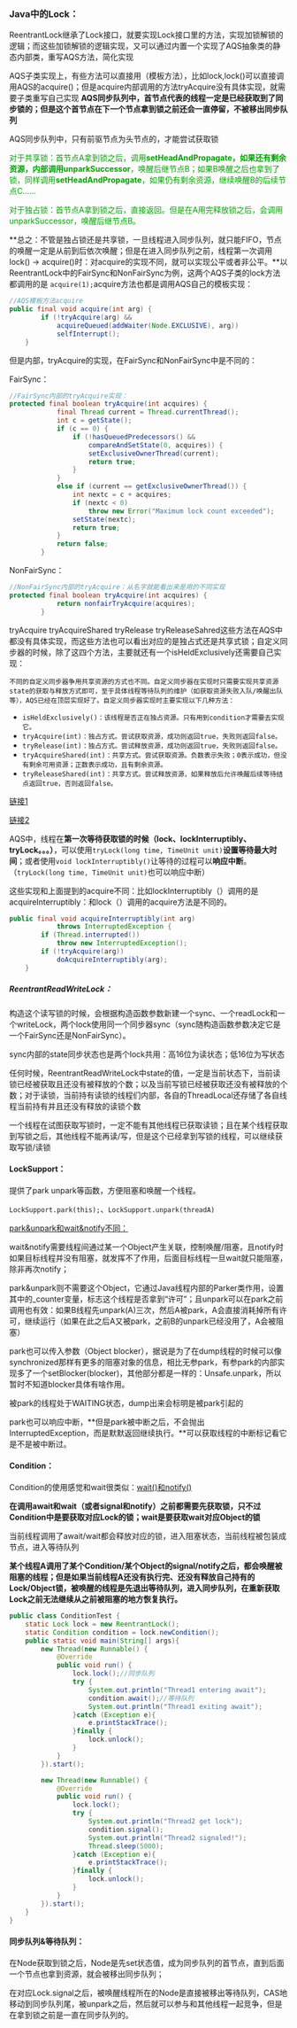 ### Java中的Lock：

ReentrantLock继承了Lock接口，就要实现Lock接口里的方法，实现加锁解锁的逻辑；而这些加锁解锁的逻辑实现，又可以通过内置一个实现了AQS抽象类的静态内部类，重写AQS方法，简化实现

AQS子类实现上，有些方法可以直接用（模板方法），比如lock,lock()可以直接调用AQS的acquire()；但是acquire内部调用的方法tryAcquire没有具体实现，就需要子类重写自己实现
**AQS同步队列中，首节点代表的线程一定是已经获取到了同步锁的；但是这个首节点在下一个节点拿到锁之前还会一直停留，不被移出同步队列**

AQS同步队列中，只有前驱节点为头节点的，才能尝试获取锁

<font color ="orang">对于共享锁：首节点A拿到锁之后，调用**setHeadAndPropagate，如果还有剩余资源，内部调用unparkSuccessor**，唤醒后继节点B；如果B唤醒之后也拿到了锁，同样调用**setHeadAndPropagate**，如果仍有剩余资源，继续唤醒B的后续节点C......</font>

<font color ="orang">对于独占锁：首节点A拿到锁之后，直接返回。但是在A用完释放锁之后，会调用unparkSuccessor，唤醒后继节点B。</font>

**总之：不管是独占锁还是共享锁，一旦线程进入同步队列，就只能FIFO，节点的唤醒一定是从前到后依次唤醒；但是在进入同步队列之前，线程第一次调用lock() -> acquire()时：对acquire的实现不同，就可以实现公平或者非公平。**以ReentrantLock中的FairSync和NonFairSync为例，这两个AQS子类的lock方法都调用的是 `acquire(1);`acquire方法也都是调用AQS自己的模板实现：

```java
//AQS模板方法acquire
public final void acquire(int arg) {
        if (!tryAcquire(arg) &&
            acquireQueued(addWaiter(Node.EXCLUSIVE), arg))
            selfInterrupt();
    }
```

但是内部，tryAcquire的实现，在FairSync和NonFairSync中是不同的：

FairSync：

```java
//FairSync内部的tryAcquire实现：
protected final boolean tryAcquire(int acquires) {
            final Thread current = Thread.currentThread();
            int c = getState();
            if (c == 0) {
                if (!hasQueuedPredecessors() &&
                    compareAndSetState(0, acquires)) {
                    setExclusiveOwnerThread(current);
                    return true;
                }
            }
            else if (current == getExclusiveOwnerThread()) {
                int nextc = c + acquires;
                if (nextc < 0)
                    throw new Error("Maximum lock count exceeded");
                setState(nextc);
                return true;
            }
            return false;
        }
```

NonFairSync：

```java
//NonFairSync内部的tryAcquire：从名字就能看出来是用的不同实现
protected final boolean tryAcquire(int acquires) {
            return nonfairTryAcquire(acquires);
        }
```



tryAcquire tryAcquireShared tryRelease tryReleaseSahred这些方法在AQS中都没有具体实现，而这些方法也可以看出对应的是独占式还是共享式锁；自定义同步器的时候，除了这四个方法，主要就还有一个isHeldExclusively还需要自己实现：

`不同的自定义同步器争用共享资源的方式也不同。自定义同步器在实现时只需要实现共享资源state的获取与释放方式即可，至于具体线程等待队列的维护（如获取资源失败入队/唤醒出队等），AQS已经在顶层实现好了。自定义同步器实现时主要实现以下几种方法：`

- `isHeldExclusively()：该线程是否正在独占资源。只有用到condition才需要去实现它。`
- `tryAcquire(int)：独占方式。尝试获取资源，成功则返回true，失败则返回false。`
- `tryRelease(int)：独占方式。尝试释放资源，成功则返回true，失败则返回false。`
- `tryAcquireShared(int)：共享方式。尝试获取资源。负数表示失败；0表示成功，但没有剩余可用资源；正数表示成功，且有剩余资源。`
- `tryReleaseShared(int)：共享方式。尝试释放资源，如果释放后允许唤醒后续等待结点返回true，否则返回false。`

[链接1](https://www.cnblogs.com/waterystone/p/4920797.html)

[链接2](https://www.cnblogs.com/chengxiao/archive/2017/07/24/7141160.html)

AQS中，线程在**第一次等待获取锁的时候（lock、lockInterruptibly、tryLock。。。）**，可以使用`tryLock(long time, TimeUnit unit)`**设置等待最大时间**；或者使用`void lockInterruptibly()`让等待的过程可以**响应中断**。（`tryLock(long time, TimeUnit unit)`也可以响应中断）

这些实现和上面提到的acquire不同：比如lockInterruptibly（）调用的是acquireInterruptibly：和lock（）调用的acquire方法是不同的。

```java
public final void acquireInterruptibly(int arg)
            throws InterruptedException {
        if (Thread.interrupted())
            throw new InterruptedException();
        if (!tryAcquire(arg))
            doAcquireInterruptibly(arg);
    }
```



##### ReentrantReadWriteLock：

构造这个读写锁的时候，会根据构造函数参数新建一个sync、一个readLock和一个writeLock，两个lock使用同一个同步器sync（sync随构造函数参数决定它是一个FairSync还是NonFairSync）。

sync内部的state同步状态也是两个lock共用：高16位为读状态；低16位为写状态

任何时候，ReentrantReadWriteLock中state的值，一定是当前状态下，当前读锁已经被获取且还没有被释放的个数；以及当前写锁已经被获取还没有被释放的个数；对于读锁，当前持有读锁的线程们内部，各自的ThreadLocal还存储了各自线程当前持有并且还没有释放的读锁个数

一个线程在试图获取写锁时，一定不能有其他线程已获取读锁；且在某个线程获取到写锁之后，其他线程不能再读/写，但是这个已经拿到写锁的线程，可以继续获取写锁/读锁



#### LockSupport：

提供了park unpark等函数，方便阻塞和唤醒一个线程。

`LockSupport.park(this);`、`LockSupport.unpark(threadA)`

[park&unpark和wait&notify不同：](https://www.cnblogs.com/dennyzhangdd/p/7281150.html)

wait&notify需要线程间通过某一个Object产生关联，控制唤醒/阻塞，且notify时如果目标线程并没有阻塞，就发挥不了作用，后面目标线程一旦wait就只能阻塞，除非再次notify；

park&unpark则不需要这个Object，它通过Java线程内部的Parker类作用，设置其中的_counter变量，标志这个线程是否拿到“许可”；且unpark可以在park之前调用也有效：如果B线程先unpark(A)三次，然后A被park，A会直接消耗掉所有许可，继续运行（如果在此之后A又被park，之前B的unpark已经没用了，A会被阻塞）

park也可以传入参数（Object blocker），据说是为了在dump线程的时候可以像synchronized那样有更多的阻塞对象的信息，相比无参park，有参park的内部实现多了一个setBlocker(blocker)，其他部分都是一样的：Unsafe.unpark，所以暂时不知道blocker具体有啥作用。

被park的线程处于WAITING状态，dump出来会标明是被park引起的

park也可以响应中断，**但是park被中断之后，不会抛出InterruptedException，而是默默返回继续执行。**可以获取线程的中断标记看它是不是被中断过。

#### Condition：

Condition的使用感觉和wait很类似：[wait()和notify()](E:\Join()和wait()和notify().md)

**在调用await和wait（或者signal和notify）之前都需要先获取锁，只不过Condition中是要获取对应Lock的锁；wait是要获取wait对应Object的锁**

当前线程调用了await/wait都会释放对应的锁，进入阻塞状态，当前线程被包装成节点，进入等待队列

**某个线程A调用了某个Condition/某个Object的signal/notify之后，都会唤醒被阻塞的线程；但是如果当前线程A还没有执行完、还没有释放自己持有的Lock/Object锁，被唤醒的线程是先退出等待队列，进入同步队列，在重新获取Lock之前无法继续从之前被阻塞的地方恢复执行。**

```java
public class ConditionTest {
    static Lock lock = new ReentrantLock();
    static Condition condition = lock.newCondition();
    public static void main(String[] args){
        new Thread(new Runnable() {
            @Override
            public void run() {
                lock.lock();//同步队列
                try {
                    System.out.println("Thread1 entering await");
                    condition.await();//等待队列
                    System.out.println("Thread1 exiting await");
                }catch (Exception e){
                    e.printStackTrace();
                }finally {
                    lock.unlock();
                }
            }
        }).start();

        new Thread(new Runnable() {
            @Override
            public void run() {
                lock.lock();
                try {
                    System.out.println("Thread2 get lock");
                    condition.signal();
                    System.out.println("Thread2 signaled!");
                    Thread.sleep(5000);
                }catch (Exception e){
                    e.printStackTrace();
                }finally {
                    lock.unlock();
                }
            }
        }).start();
    }
}
```



#### 同步队列&等待队列：

在Node获取到锁之后，Node是先set状态值，成为同步队列的首节点，直到后面一个节点也拿到资源，就会被移出同步队列；

在对应Lock.signal之后，被唤醒线程所在的Node是直接被移出等待队列，CAS地移动到同步队列尾，被unpark之后，然后就可以参与和其他线程一起竞争，但是在拿到锁之前是一直在同步队列的。